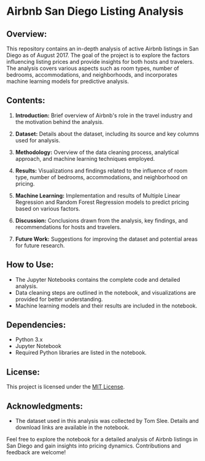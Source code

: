 # Airbnb San Diego Listing Analysis

## Overview:

This repository contains an in-depth analysis of active Airbnb listings in San Diego as of August 2017. The goal of the project is to explore the factors influencing listing prices and provide insights for both hosts and travelers. The analysis covers various aspects such as room types, number of bedrooms, accommodations, and neighborhoods, and incorporates machine learning models for predictive analysis.

## Contents:

1. **Introduction:** Brief overview of Airbnb's role in the travel industry and the motivation behind the analysis.

2. **Dataset:** Details about the dataset, including its source and key columns used for analysis.

3. **Methodology:** Overview of the data cleaning process, analytical approach, and machine learning techniques employed.

4. **Results:** Visualizations and findings related to the influence of room type, number of bedrooms, accommodations, and neighborhood on pricing.

5. **Machine Learning:** Implementation and results of Multiple Linear Regression and Random Forest Regression models to predict pricing based on various factors.

6. **Discussion:** Conclusions drawn from the analysis, key findings, and recommendations for hosts and travelers.

7. **Future Work:** Suggestions for improving the dataset and potential areas for future research.

## How to Use:

- The Jupyter Notebooks contains the complete code and detailed analysis.
- Data cleaning steps are outlined in the notebook, and visualizations are provided for better understanding.
- Machine learning models and their results are included in the notebook.

## Dependencies:

- Python 3.x
- Jupyter Notebook
- Required Python libraries are listed in the notebook.

## License:

This project is licensed under the [MIT License](LICENSE).

## Acknowledgments:

- The dataset used in this analysis was collected by Tom Slee. Details and download links are available in the notebook.

Feel free to explore the notebook for a detailed analysis of Airbnb listings in San Diego and gain insights into pricing dynamics. Contributions and feedback are welcome!
